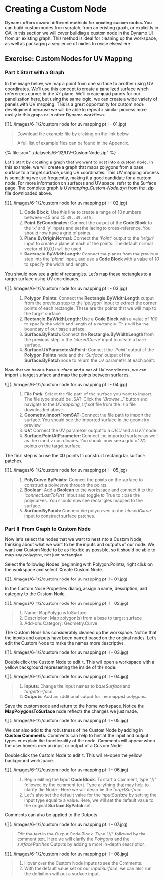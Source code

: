 # Creating a Custom Node

Dynamo offers several different methods for creating custom nodes. You can build custom nodes from scratch, from an existing graph, or explicitly in C#. In this section we will cover building a custom node in the Dynamo UI from an existing graph. This method is ideal for cleaning up the workspace, as well as packaging a sequence of nodes to reuse elsewhere.

## Exercise: Custom Nodes for UV Mapping

### Part I: Start with a Graph

In the image below, we map a point from one surface to another using UV coordinates. We'll use this concept to create a panelized surface which references curves in the XY plane. We'll create quad panels for our panelization here, but using the same logic, we can create a wide variety of panels with UV mapping. This is a great opportunity for custom node development because we will be able to repeat a similar process more easily in this graph or in other Dynamo workflows.

![](../images/6-1/2/custom node for uv mapping pt I - 01.jpg)

> Download the example file by clicking on the link below.
>
> A full list of example files can be found in the Appendix.

{% file src="../datasets/6-1/2/UV-CustomNode.zip" %}

Let’s start by creating a graph that we want to nest into a custom node. In this example, we will create a graph that maps polygons from a base surface to a target surface, using UV coordinates. This UV mapping process is something we use frequently, making it a good candidate for a custom node. For more information on surfaces and UV space, refer to the [Surface ](../../5\_essential\_nodes\_and\_concepts/5-2\_geometry-for-computational-design/5-surfaces.md)page. The complete graph is _UVmapping\_Custom-Node.dyn_ from the .zip file downloaded above.

![](../images/6-1/2/custom node for uv mapping pt I - 02.jpg)

> 1. **Code Block:** Use this line to create a range of 10 numbers between -45 and 45 `45..45..#10;`
> 2. **Point.ByCoordinates:** Connect the output of the **Code Block** to the ‘x’ and ‘y’ inputs and set the lacing to cross-reference. You should now have a grid of points.
> 3. **Plane.ByOriginNormal:** Connect the _‘Point’_ output to the _‘origin’_ input to create a plane at each of the points. The default normal vector of (0,0,1) will be used.
> 4. **Rectangle.ByWidthLength:** Connect the planes from the previous step into the _‘plane’_ input, and use a **Code Block** with a value of _10_ to specify the width and length.

You should now see a grid of rectangles. Let’s map these rectangles to a target surface using UV coordinates.

![](../images/6-1/2/custom node for uv mapping pt I - 03.jpg)

> 1. **Polygon.Points:** Connect the **Rectangle.ByWidthLength** output from the previous step to the _‘polygon’_ input to extract the corner points of each rectangle. These are the points that we will map to the target surface.
> 2. **Rectangle.ByWidthLength:** Use a **Code Block** with a value of _100_ to specify the width and length of a rectangle. This will be the boundary of our base surface.
> 3. **Surface.ByPatch:** Connect the **Rectangle.ByWidthLength** from the previous step to the _‘closedCurve’_ input to create a base surface.
> 4. **Surface.UVParameterAtPoint:** Connect the _‘Point’_ output of the **Polygon.Points** node and the _‘Surface’_ output of the **Surface.ByPatch** node to return the UV parameter at each point.

Now that we have a base surface and a set of UV coordinates, we can import a target surface and map the points between surfaces.

![](../images/6-1/2/custom node for uv mapping pt I - 04.jpg)

> 1. **File Path:** Select the file path of the surface you want to import. The file type should be .SAT. Click the _"Browse..."_ button and navigate to the _UVmapping\_srf.sat_ file from the .zip file downloaded above.
> 2. **Geometry.ImportFromSAT:** Connect the file path to import the surface. You should see the imported surface in the geometry preview.
> 3. **UV:** Connect the UV parameter output to a _UV.U_ and a _UV.V_ node.
> 4. **Surface.PointAtParameter:** Connect the imported surface as well as the u and v coordinates. You should now see a grid of 3D points on the target surface.

The final step is to use the 3D points to construct rectangular surface patches.

![](../images/6-1/2/custom node for uv mapping pt I - 05.jpg)

> 1. **PolyCurve.ByPoints:** Connect the points on the surface to construct a polycurve through the points.
> 2. **Boolean:** Add a **Boolean** to the workspace and connect it to the _‘connectLastToFirst’_ input and toggle to True to close the polycurves. You should now see rectangles mapped to the surface.
> 3. **Surface.ByPatch:** Connect the polycurves to the _‘closedCurve’_ input to construct surface patches.

### Part II: From Graph to Custom Node

Now let’s select the nodes that we want to nest into a Custom Node, thinking about what we want to be the inputs and outputs of our node. We want our Custom Node to be as flexible as possible, so it should be able to map any polygons, not just rectangles.

Select the following Nodes (beginning with Polygon.Points), right click on the workspace and select ‘Create Custom Node’.

![](../images/6-1/2/custom node for uv mapping pt II - 01.jpg)

In the Custom Node Properties dialog, assign a name, description, and category to the Custom Node.

![](../images/6-1/2/custom node for uv mapping pt II - 02.jpg)

> 1. Name: MapPolygonsToSurface
> 2. Description: Map polygon(s) from a base to target surface
> 3. Add-ons Category: Geometry.Curve

The Custom Node has considerably cleaned up the workspace. Notice that the inputs and outputs have been named based on the original nodes. Let’s edit the Custom Node to make the names more descriptive.

![](../images/6-1/2/custom node for uv mapping pt II - 03.jpg)

Double click the Custom Node to edit it. This will open a workspace with a yellow background representing the inside of the node.

![](../images/6-1/2/custom node for uv mapping pt II - 04.jpg)

> 1. **Inputs:** Change the input names to _baseSurface_ and _targetSurface_.
> 2. **Outputs:** Add an additional output for the mapped polygons.

Save the custom node and return to the home workspace. Notice the **MapPolygonsToSurface** node reflects the changes we just made.

![](../images/6-1/2/custom node for uv mapping pt II - 05.jpg)

We can also add to the robustness of the Custom Node by adding in **Custom Comments**. Comments can help to hint at the input and output types or explain the functionality of the node. Comments will appear when the user hovers over an input or output of a Custom Node.

Double click the Custom Node to edit it. This will re-open the yellow background workspace.

![](../images/6-1/2/custom node for uv mapping pt II - 06.jpg)

> 1. Begin editing the Input **Code Block**. To start a Comment, type "//" followed by the comment text. Type anything that may help to clarify the Node - Here we will describe the _targetSurface_.
> 2. Let's also set the default value for the _inputSurface_ by setting the input type equal to a value. Here, we will set the default value to the original **Surface.ByPatch** set.

Comments can also be applied to the Outputs.

![](../images/6-1/2/custom node for uv mapping pt II - 07.jpg)

> Edit the text in the Output Code Block. Type "//" followed by the comment text. Here we will clarify the _Polygons_ and the _surfacePatches_ Outputs by adding a more in-depth description.

![](../images/6-1/2/custom node for uv mapping pt II - 08.jpg)

> 1. Hover over the Custom Node Inputs to see the Comments.
> 2. With the default value set on our _inputSurface_, we can also run the definition without a surface input.
